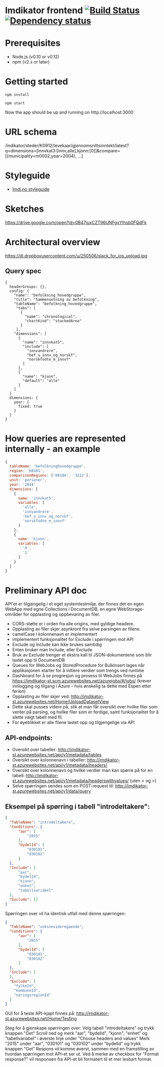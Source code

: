 Imdikator frontend [![Build Status](https://travis-ci.org/bengler/imdikator.svg)](https://travis-ci.org/bengler/imdikator)  [![Dependency status](https://david-dm.org/bengler/imdikator.svg)](https://david-dm.org/bengler/imdikator)
==================

# Prerequisites

- Node.js (v0.10 or v0.12)
- npm (v2.x or later)

# Getting started

    npm install

    npm start

Now the app should be up and running on http://localhost:3000

# URL schema

/indikator/steder/K0912/levekaar/gjennomsnittsinntekt/latest?q=dimensions=[innvkat3:[innv,alle],kjonn:[0]]&compare=[{municipality=m0002,year=2004}, …]

# Styleguide
- [Imdi.no styleguide](http://imdi-no.protolife.no/styleguide)

# Sketches

https://drive.google.com/open?id=0B47juxCZT96UNFgxYlhsb0FQdFk

# Architectural overview

https://dl.dropboxusercontent.com/u/250506/slack_for_ios_upload.jpg

## Query spec
```
{
  headerGroups: {},
  config: {
    "name": "befolkning_hovedgruppe",
    "title": "Sammensetning av befolkning",
    "tableName": "befolkning_hovedgruppe",
     "tabs": [
       {
         "name": "chronological",
         "chartKind": "stackedArea"
       }
     ],
    "dimensions": [
      {
        "name": "innvkat5",
        "include": [
          "innvandrere",
          "bef_u_innv_og_norskf",
          "norskfodte_m_innvf"
        ]
      },
      {
        "name": "kjonn",
        "default": "alle"
      }
    ]
  }
  dimensions: {
    year: {
      fixed: true
    }
  }
}

```

# How queries are represented internally - an example

```js
{
  tableName: 'befolkninghovedgruppe',
  region: 'K0101',
  comparisonRegions: ['K0104', '3212'],
  unit: 'personer',
  year: '2014'
  dimensions: [
    {
      name: 'innvkat5',
      variables: [
        'alle',
        'innvandrere',
        'bef_u_innv_og_norskf',
        'norskfodte_m_innvf'
      ]
    },
    {
      name: 'kjonn',
      variables: [
        '0',
        '1'
      ]
    }
  ]
}
```

# Preliminary API doc

API'et er tilgjengelig i et eget systemtestmiljø, der finnes det en egen WebApp med egne Collections i DocumentDB, en egne WebStorage-områder for opplasting og oppbevaring av filer.

- CORS-støtte er i orden fra alle origins, med gyldige headere.
- Opplasting av filer skjer asynkront fra selve parsingen av filene.
- camelCase i kolonnenavn er implementert
- implementert funksjonalitet for Exclude i spørringen mot API
- Exclude og Include kan ikke brukes samtidig
- Enten bruker man Include, eller Exclude
- Bruk av Exclude trenger et ekstra kall til JSON-dokumentene som blir lastet opp til DocumentDB
- Queues for WebJobs og StoredProcedure for BulkInsert lages når applikasjonen starter for å initiere verdier som trengs ved runtime
- Dashboard for å se progresjon og prosess til WebJobs finnes på https://imdikator-st.scm.azurewebsites.net/azurejobs/#/jobs/ (krever innlogging og tilgang i Azure - hvis ønskelig ta dette med Espen etter ferien)
- Opplasting av filer skjer ved: http://imdikator-st.azurewebsites.net/Home/UploadDatasetView
- Dette skal pusses videre på, slik at man får oversikt over hvilke filer som venter på parsing, og hvilke filer som er ferdige, samt funksjonalitet for å slette valgt tabell med fil.
- For øyeblikket er alle filene lastet opp og tilgjengelige via API

## API-endpoints:
- Oversikt over tabeller: http://imdikator-st.azurewebsites.net/api/v1/metadata/tables
- Oversikt over kolonnenavn i tabeller: http://imdikator-st.azurewebsites.net/api/v1/metadata/headers/<tabellnavn>
- Oversikt over kolonnenavn og hvilke verdier man kan spørre på for en tabell: http://imdikator-st.azurewebsites.net/api/v1/metadata/headerswithvalues/<tabellnavn> (uten < og >)
- Selve spørringen sendes som en POST-request til: http://imdikator-st.azurewebsites.net/api/v1/data/query

## Eksempel på spørring i tabell "introdeltakere":
```json
{
  "TableName": "introdeltakere",
  "Conditions": {
      "aar": [
          "2015"
      ],
      "bydelId": [
          "030101",
          "030102"
      ]
  },
  "Include": [
      "aar",
      "bydelId",
      "kjonn",
      "enhet",
      "tabellvariabel"
  ],
  "Exclude": []
}
```

Spørringen over vil ha identisk utfall med denne spørringen:

```json
{
  "TableName": "voksnevideregaende",
  "Conditions": {
      "aar": [
          "2015"
      ],
      "bydelId": [
          "030101",
          "030102"
      ]
  },
  "Include": [
  ],
  "Exclude": [
    "fylkeId",
    "kommuneId",
    "naringsregionId"
  ]
}
```

GUI for å teste API-kjapt finnes på: http://imdikator-st.azurewebsites.net/Home/Testing

Steg for å gjenskape spørringen over:
Velg tabell "introdeltakere" og trykk knappen "Get"
Scroll ned og merk "aar", "bydelId", "kjonn", "enhet" og "tabellvariabel" i øverste linje under "Choose headers and values"
Merk "2015" under "aar", "030101" og "030102" under "bydelId" og trykk knappen "Get"
Respons vil komme øverst, sammen med en framstilling av hvordan spørringen mot API-et ser ut.
Ved å merke av checkbox for "Format response?" vil responsen fra API-et bli formatert til et mer lesbart format.
